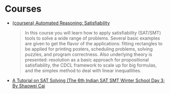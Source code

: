 # Courses

- [(coursera) Automated Reasoning: Satisfiability](https://www.coursera.org/learn/automated-reasoning-sat)
  > In this course you will learn how to apply satisfiability (SAT/SMT) tools to solve a wide range of problems.
  > Several basic examples are given to get the flavor of the applications: fitting rectangles to be applied for printing posters, scheduling problems, solving puzzles, and program correctness. Also underlying theory is presented: resolution as a basic approach for propositional satisfiability, the CDCL framework to scale up for big formulas, and the simplex method to deal with linear inequallities.
- [A Tutorial on SAT Solving (The 6th Indian SAT SMT Winter School Day 3; By Shaowei Cai](https://www.bilibili.com/video/BV1WF411t7wm?share_source=copy_web)